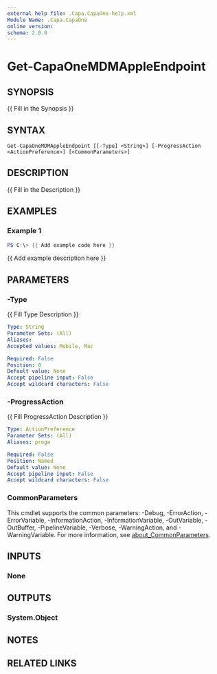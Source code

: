 ```yaml
---
external help file: .Capa.CapaOne-help.xml
Module Name: .Capa.CapaOne
online version:
schema: 2.0.0
---
```


# Get-CapaOneMDMAppleEndpoint

## SYNOPSIS
{{ Fill in the Synopsis }}

## SYNTAX

```
Get-CapaOneMDMAppleEndpoint [[-Type] <String>] [-ProgressAction <ActionPreference>] [<CommonParameters>]
```

## DESCRIPTION
{{ Fill in the Description }}

## EXAMPLES

### Example 1
```powershell
PS C:\> {{ Add example code here }}
```

{{ Add example description here }}

## PARAMETERS

### -Type
{{ Fill Type Description }}

```yaml
Type: String
Parameter Sets: (All)
Aliases:
Accepted values: Mobile, Mac

Required: False
Position: 0
Default value: None
Accept pipeline input: False
Accept wildcard characters: False
```

### -ProgressAction
{{ Fill ProgressAction Description }}

```yaml
Type: ActionPreference
Parameter Sets: (All)
Aliases: proga

Required: False
Position: Named
Default value: None
Accept pipeline input: False
Accept wildcard characters: False
```

### CommonParameters
This cmdlet supports the common parameters: -Debug, -ErrorAction, -ErrorVariable, -InformationAction, -InformationVariable, -OutVariable, -OutBuffer, -PipelineVariable, -Verbose, -WarningAction, and -WarningVariable. For more information, see [about_CommonParameters](http://go.microsoft.com/fwlink/?LinkID=113216).

## INPUTS

### None

## OUTPUTS

### System.Object
## NOTES

## RELATED LINKS
